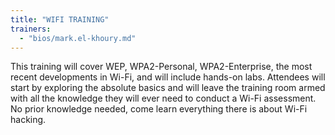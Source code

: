 ```yaml
---
title: "WIFI TRAINING"
trainers:
  - "bios/mark.el-khoury.md"
---
```

This training will cover WEP, WPA2-Personal, WPA2-Enterprise, the most recent developments in Wi-Fi, and will include hands-on labs. Attendees will start by exploring the absolute basics and will leave the training room armed with all the knowledge they will ever need to conduct a Wi-Fi assessment. No prior knowledge needed, come learn everything there is about Wi-Fi hacking.